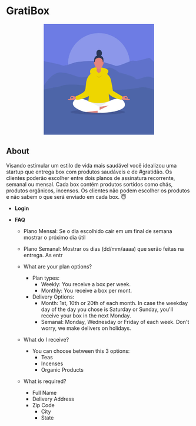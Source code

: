 # GratiBox

<p align="center" >
<img src="https://github.com/driven-exercises/Projeto-GratiBox/blob/a09f21f55810dd55c09230dd88ed027151e81043/image05.webp" width="300" height="300"/>
</p>


## About


Visando estimular um estilo de vida mais saudável você idealizou uma startup que entrega box com produtos saudáveis e de #gratidão. Os clientes poderão escolher entre dois planos de assinatura recorrente, semanal ou mensal. Cada box contém produtos sortidos como chás, produtos orgânicos, incensos. Os clientes não podem escolher os produtos e não sabem o que será enviado em cada box. 😇

- **Login**
    
- **FAQ**
    - Plano Mensal: Se o dia escolhido cair em um final de semana mostrar o próximo dia útil
    - Plano Semanal: Mostrar os dias (dd/mm/aaaa) que serão feitas na entrega. As entr
    - What are your plan options?
        - Plan types:
            - Weekly: You receive a box per week.
            - Monthly: You receive a box per mont.
        - Delivery Options:
            - Month: 1st, 10th or 20th of each month. In case the weekday day of the day you chose is Saturday or Sunday, you'll receive your box in the next Monday. 
            - Semanal: Monday, Wednesday or Friday of each week. Don't worry, we make delivers on holidays.
     - What do I receive?
        - You can choose between this 3 options:
            - Teas
            - Incenses
            - Organic Products

    - What is required?
        - Full Name
        - Delivery Address
        - Zip Code
            - City
            - State
